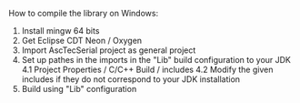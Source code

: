 How to compile the library on Windows:

1. Install mingw 64 bits
2. Get Eclipse CDT Neon / Oxygen
3. Import AscTecSerial project as general project
4. Set up pathes in the imports in the "Lib" build configuration to your JDK
4.1 Project Properties / C/C++ Build / includes
4.2 Modify the given includes if they do not correspond to your JDK installation
5. Build using "Lib" configuration